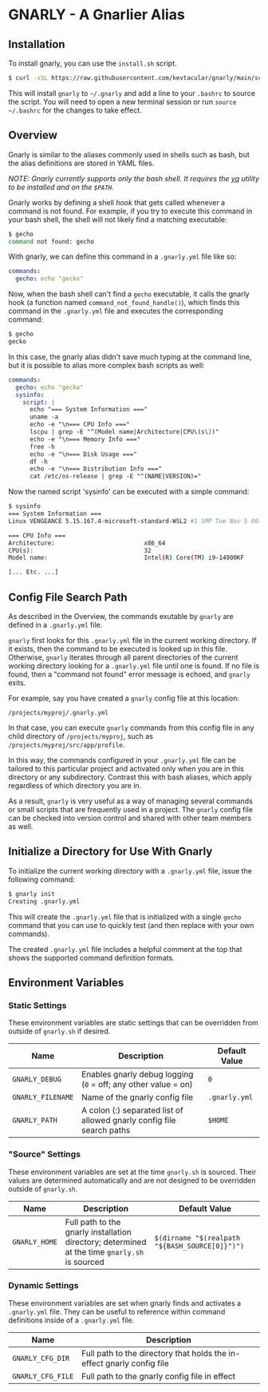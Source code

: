 # GNARLY - A Gnarlier Alias

## Installation

To install gnarly, you can use the `install.sh` script.

```bash
$ curl -sSL https://raw.githubusercontent.com/kevtacular/gnarly/main/scripts/install.sh | bash
```

This will install `gnarly` to `~/.gnarly` and add a line to your `.bashrc` to source the script. You will need to open a new terminal session or run `source ~/.bashrc` for the changes to take effect.

## Overview

Gnarly is similar to the aliases commonly used in shells such as bash, but the
alias definitions are stored in YAML files.

_NOTE: Gnarly currently supports only the bash shell. It requires the
[yq](https://github.com/mikefarah/yq/#install) utility to be installed and on
the `$PATH`._

Gnarly works by defining a shell _hook_ that gets called whenever a command is
not found. For example, if you try to execute this command in your bash shell,
the shell will not likely find a matching executable:

```bash
$ gecho
command not found: gecho
```

With gnarly, we can define this command in a `.gnarly.yml` file like so:

```yaml
commands:
  gecho: echo "gecko"
```

Now, when the bash shell can't find a `gecho` executable, it calls the gnarly
hook (a function named `command_not_found_handle()`), which finds this command
in the `.gnarly.yml` file and executes the corresponding command:

```bash
$ gecho
gecko
```

In this case, the gnarly alias didn't save much typing at the command line, but
it is possible to alias more complex bash scripts as well:

```yaml
commands:
  gecho: echo "gecko"
  sysinfo:
    script: |
      echo "=== System Information ==="
      uname -a
      echo -e "\n=== CPU Info ==="
      lscpu | grep -E "^(Model name|Architecture|CPU\(s\))"
      echo -e "\n=== Memory Info ==="
      free -h
      echo -e "\n=== Disk Usage ==="
      df -h
      echo -e "\n=== Distribution Info ==="
      cat /etc/os-release | grep -E "^(NAME|VERSION)="
```

Now the named script 'sysinfo' can be executed with a simple command:

```bash
$ sysinfo
=== System Information ===
Linux VENGEANCE 5.15.167.4-microsoft-standard-WSL2 #1 SMP Tue Nov 5 00:21:55 UTC 2024 x86_64 x86_64 x86_64 GNU/Linux

=== CPU Info ===
Architecture:                         x86_64
CPU(s):                               32
Model name:                           Intel(R) Core(TM) i9-14900KF

[... Etc. ...]
```

## Config File Search Path

As described in the Overview, the commands exutable by `gnarly` are defined in
a `.gnarly.yml` file.

`gnarly` first looks for this `.gnarly.yml` file in the current working
directory. If it exists, then the command to be executed is looked up in this
file. Otherwise, `gnarly` iterates through all parent directories of the
current working directory looking for a `.gnarly.yml` file until one is found.
If no file is found, then a "command not found" error message is echoed, and
`gnarly` exits.

For example, say you have created a `gnarly` config file at this location:

`/projects/myproj/.gnarly.yml`

In that case, you can execute `gnarly` commands from this config file in any
child directory of `/projects/myproj`, such as `/projects/myproj/src/app/profile`.

In this way, the commands configured in your `.gnarly.yml` file can be
tailored to this particular project and activated only when you are in this
directory or any subdirectory. Contrast this with bash aliases, which apply
regardless of which directory you are in.

As a result, `gnarly` is very useful as a way of managing several commands or
small scripts that are frequently used in a project. The `gnarly` config file
can be checked into version control and shared with other team members as well.

## Initialize a Directory for Use With Gnarly

To initialize the current working directory with a `.gnarly.yml` file,
issue the following command:

```bash
$ gnarly init
Creating .gnarly.yml
```

This will create the `.gnarly.yml` file that is initialized with a single
`gecho` command that you can use to quickly test (and then replace with your
own commands).

The created `.gnarly.yml` file includes a helpful comment at the top that shows
the supported command definition formats.

## Environment Variables

### Static Settings

These environment variables are static settings that can be overridden from outside of `gnarly.sh` if desired.

| Name                 | Description                                                                                   | Default Value |
| -------------------- | --------------------------------------------------------------------------------------------- | ------------- |
| `GNARLY_DEBUG`       | Enables gnarly debug logging (`0` = off; any other value = on)                                | `0`           |
| `GNARLY_FILENAME`    | Name of the gnarly config file                                                                | `.gnarly.yml` |
| `GNARLY_PATH`        | A colon (:) separated list of allowed gnarly config file search paths                         | `$HOME`       |

### "Source" Settings

These environment variables are set at the time `gnarly.sh` is sourced. Their values are determined automatically and
are not designed to be overridden outside of `gnarly.sh`.

| Name                 | Description                                                                                   | Default Value                                  |
| -------------------- | --------------------------------------------------------------------------------------------- | ---------------------------------------------- |
| `GNARLY_HOME`        | Full path to the gnarly installation directory; determined at the time `gnarly.sh` is sourced | `$(dirname "$(realpath "${BASH_SOURCE[0]}")")` |

### Dynamic Settings

These environment variables are set when gnarly finds and activates a `.gnarly.yml` file. They can be useful to
reference within command definitions inside of a `.gnarly.yml` file.

| Name                 | Description                                                                                 |
| -------------------- | ------------------------------------------------------------------------------------------- |
| `GNARLY_CFG_DIR`     | Full path to the directory that holds the in-effect gnarly config file                      |
| `GNARLY_CFG_FILE`    | Full path to the gnarly config file in effect                                               |
